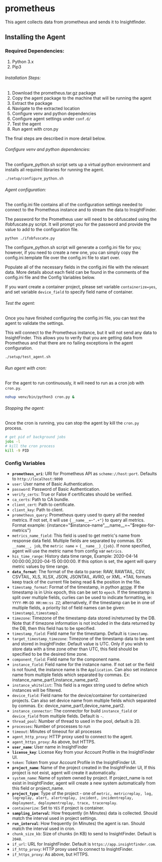 # prometheus
This agent collects data from prometheus and sends it to Insightfinder.
## Installing the Agent

### Required Dependencies:
1. Python 3.x 
1. Pip3

###### Installation Steps:
1. Download the prometheus.tar.gz package
1. Copy the agent package to the machine that will be running the agent
1. Extract the package
1. Navigate to the extracted location 
1. Configure venv and python dependencies
1. Configure agent settings under `conf.d/`
1. Test the agent
1. Run agent with cron.py

The final steps are described in more detail below. 

###### Configure venv and python dependencies:
The configure_python.sh script sets up a virtual python environment and installs all required libraries for running the agent. 

```bash
./setup/configure_python.sh
```

###### Agent configuration:
The config.ini file contains all of the configuration settings needed to connect to the Prometheus instance and to stream the data to InsightFinder.

The password for the Prometheus user will need to be obfuscated using the ifobfuscate.py script.  It will prompt you for the password and provide the value to add to the configuration file. 

```
python ./ifobfuscate.py 
```

The configure_python.sh script will generate a config.ini file for you; however, if you need to create a new one, you can simply copy the config.ini.template file over the config.ini file to start over. 

Populate all of the necessary fields in the config.ini file with the relevant data.  More details about each field can be found in the comments of the config.ini file and the Config Variables below.

If you want create a container project, please set variable `containerize=yes`, and set variable `device_field` to specify field name of container.

###### Test the agent:
Once you have finished configuring the config.ini file, you can test the agent to validate the settings. 

This will connect to the Prometheus instance, but it will not send any data to InsightFinder. This allows you to verify that you are getting data from Prometheus and that there are no failing exceptions in the agent configuration.

```bash
./setup/test_agent.sh
```

###### Run agent with cron:
For the agent to run continuously, it will need to run as a cron job with `cron.py`. 

```bash
nohup venv/bin/python3 cron.py &
```

###### Stopping the agent:
Once the cron is running, you can stop the agent by kill the `cron.py` process.

```bash
# get pid of background jobs
jobs -l
# kill the cron process
kill -9 PID
``` 

### Config Variables
* **`prometheus_uri`**: URI for Prometheus API as `scheme://host:port`. Defaults to `http://localhost:9090`
* `user`: User name of Basic Authentication.
* `password`: Password of Basic Authentication.
* `verify_certs`: True or False if certificates should be verified.
* `ca_certs`: Path to CA bundle.
* `client_cert`: Path to certificate.
* `client_key`: Path to client.
* `prometheus_query`: Prometheus query used to query all the needed metrics. If not set, it will use `{__name__=~".+"}` to query all metrics. Format example: {instance="$instance-name",__name__=~"$regex-for-metrics"}
* `metrics_name_field`: This field is used to get metric's name from response data field. Multiple fields are separated by commas. EX: `__name__, job`, the `metric name` =  `{__name__}_{job}`.  If none specified, agent will use the metric name from config var `metrics`.
* `his_time_range`: History data time range, Example: 2020-04-14 00:00:00,2020-04-15 00:00:00. If this option is set, the agent will query metric values by time range.
* **`data_format`**: The format of the data to parse: RAW, RAWTAIL, CSV, CSVTAIL, XLS, XLSX, JSON, JSONTAIL, AVRO, or XML. \*TAIL formats keep track of the current file being read & the position in the file.
* `timestamp_format`: Format of the timestamp, in python [arrow](https://arrow.readthedocs.io/en/latest/#supported-tokens). If the timestamp is in Unix epoch, this can be set to `epoch`. If the timestamp is split over multiple fields, curlies can be used to indicate formatting, ie: `YYYY-MM-DD HH:mm:ss ZZ`; alternatively, if the timestamp can be in one of multiple fields, a priority list of field names can be given: `timestamp1,timestamp2`.
* `timezone`: Timezone of the timestamp data stored in/returned by the DB. Note that if timezone information is not included in the data returned by the DB, then this field has to be specified. 
* `timestamp_field`: Field name for the timestamp. Default is `timestamp`.
* `target_timestamp_timezone`: Timezone of the timestamp data to be sent and stored in InsightFinder. Default value is UTC. Only if you wish to store data with a time zone other than UTC, this field should be specified to be the desired time zone.
* `component_field`: Field name for the component name.
* `instance_field`: Field name for the instance name. If not set or the field is not found, the instance name is the `Application`. Can also set instance name from multiple fields which separated by commas. Ex: instance_name_part1,instance_name_part2.
* `instance_whitelist`: This field is a regex string used to define which instances will be filtered.
* `device_field`: Field name for the device/container for containerized projects. Can also set device name from multiple fields which separated by commas. Ex: device_name_part1,device_name_part2.
* `instance_connector`: The connector for build `instance_field` or `device_field` from multiple fields. Default is `-`.
* `thread_pool`: Number of thread to used in the pool, default is 20.
* `processes`: Number of processes to run
* `timeout`: Minutes of timeout for all processes
* `agent_http_proxy`: HTTP proxy used to connect to the agent.
* `agent_https_proxy`: As above, but HTTPS.
* **`user_name`**: User name in InsightFinder
* **`license_key`**: License Key from your Account Profile in the InsightFinder UI. 
* `token`: Token from your Account Profile in the InsightFinder UI. 
* **`project_name`**: Name of the project created in the InsightFinder UI, If this project is not exist, agent will create it automatically.
* `system_name`: Name of system owned by project. If project_name is not exist in InsightFinder, agent will create a new system automatically from this field or project_name. 
* **`project_type`**: Type of the project - one of `metric, metricreplay, log, logreplay, alert, alertreplay, incident, incidentreplay, deployment, deploymentreplay, trace, tracereplay`.
* `containerize`: Set to `YES` if project is container.
* **`sampling_interval`**: How frequently (in Minutes) data is collected. Should match the interval used in project settings.
* **`run_interval`**: How frequently (in Minutes) the agent is ran. Should match the interval used in cron.
* `chunk_size_kb`: Size of chunks (in KB) to send to InsightFinder. Default is `2048`.
* `if_url`: URL for InsightFinder. Default is `https://app.insightfinder.com`.
* `if_http_proxy`: HTTP proxy used to connect to InsightFinder.
* `if_https_proxy`: As above, but HTTPS.
